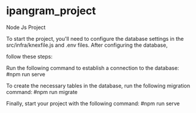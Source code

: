 # ipangram_project
Node Js Project 

To start the project, you'll need to configure the database settings in the src/infra/knexfile.js and .env files. 
After configuring the database, 


follow these steps:

Run the following command to establish a connection to the database:
#npm run serve


To create the necessary tables in the database, run the following migration command:
#npm run migrate

Finally, start your project with the following command:
#npm run serve

